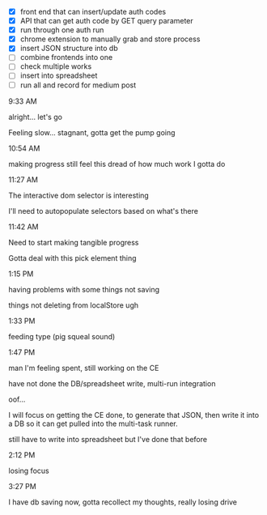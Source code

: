 - [x] front end that can insert/update auth codes
- [x] API that can get auth code by GET query parameter
- [x] run through one auth run
- [x] chrome extension to manually grab and store process
- [x] insert JSON structure into db
- [ ] combine frontends into one
- [ ] check multiple works
- [ ] insert into spreadsheet
- [ ] run all and record for medium post

9:33 AM

alright... let's go

Feeling slow... stagnant, gotta get the pump going

10:54 AM

making progress still feel this dread of how much work I gotta do

11:27 AM

The interactive dom selector is interesting

I'll need to autopopulate selectors based on what's there

11:42 AM

Need to start making tangible progress

Gotta deal with this pick element thing

1:15 PM

having problems with some things not saving

things not deleting from localStore ugh

1:33 PM

feeding type (pig squeal sound)

1:47 PM

man I'm feeling spent, still working on the CE

have not done the DB/spreadsheet write, multi-run integration

oof...

I will focus on getting the CE done, to generate that JSON, then write it into a DB so it can get pulled into the multi-task runner.

still have to write into spreadsheet but I've done that before

2:12 PM

losing focus

3:27 PM

I have db saving now, gotta recollect my thoughts, really losing drive



